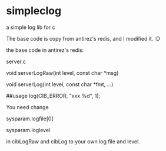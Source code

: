 # simpleclog

a simple log lib for c

The base code is copy from antirez's redis, and I modified it. :D

the base code in antirez's redis:

server.c

void serverLogRaw(int level, const char *msg) 

void serverLog(int level, const char *fmt, ...)

##usage
log(CIB_ERROR, "xxx %d", 1);

You need change 

sysparam.logfile[0]

sysparam.loglevel

in cibLogRaw and cibLog to your own log file and level.
